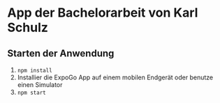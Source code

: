 # App der Bachelorarbeit von Karl Schulz

## Starten der Anwendung

1. `npm install`
2. Installier die ExpoGo App auf einem mobilen Endgerät oder benutze einen Simulator
3. `npm start`
